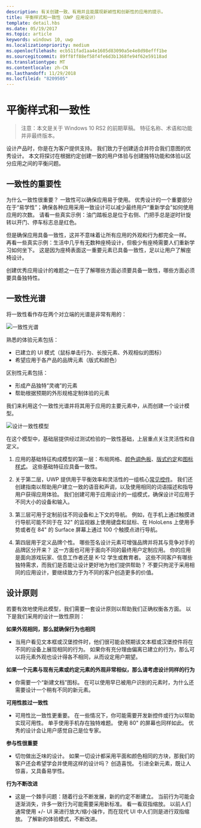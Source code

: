 ```yaml
---
description: 有关创建一致、有用并且能展现新颖性和创新性的应用的提示。
title: 平衡样式和一致性（UWP 应用设计）
template: detail.hbs
ms.date: 05/19/2017
ms.topic: article
keywords: windows 10, uwp
ms.localizationpriority: medium
ms.openlocfilehash: ecb511fad1aa4e1605d83090a5e4e8d98efff1be
ms.sourcegitcommit: 89ff8ff88ef58f4fe6d3b1368fe94f62e59118ad
ms.translationtype: MT
ms.contentlocale: zh-CN
ms.lasthandoff: 11/29/2018
ms.locfileid: "8209505"
---
```

# <a name="balancing-style-and-consistency"></a>平衡样式和一致性

 

> 注意：本文是关于 Windows 10 RS2 的前期草稿。 特征名称、术语和功能并非最终版本。

设计产品时，你是在为客户提供支持。 我们致力于创建适合并符合我们意图的优秀设计。 本文将探讨在根据约定创建一致的用户体验与创建独特功能和体验以区分应用之间的平衡问题。 

 
## <a name="the-importance-of-consistency"></a>一致性的重要性
为什么一致性很重要？ 一致性可以确保应用易于使用。 优秀设计的一个重要部分在于“易学性”；确保各种应用采用一致设计可以减少最终用户“重新学会”如何使用应用的次数。 请看一些真实示例：油门踏板总是位于右侧、门把手总是逆时针旋转以开门、停车标志总是红色。 

但是确保应用具备一致性，这并不意味着让所有应用的外观和行为都完全一样。 再看一些真实示例：生活中几乎有无数种座椅设计，但极少有座椅需要人们重新学习如何坐下。 这是因为座椅表面这一重要元素已具备一致性，足以让用户了解座椅设计。 

创建优秀应用设计的难题之一在于了解哪些方面必须要具备一致性，哪些方面必须要具备独特性。 

## <a name="the-consistency-spectrum"></a>一致性光谱
 将一致性看作存在两个对立端的光谱是非常有用的：


![一致性光谱](images/consistency/consistency-spectrum.png)

熟悉的体验元素包括：
-   已建立的 UI 模式（鼠标单击行为、长按元素、外观相似的图标）
-   希望应用于各产品的品牌元素（版式和颜色）

区别性元素包括：
-   形成产品独特“灵魂”的元素
-   帮助根据预期的外形规格定制体验的元素

我们来利用这个一致性光谱并将其用于应用的主要元素中，从而创建一个设计模型。 

![设计一致性模型](images/consistency/design-consistency-model.png)

在这个模型中，基础层提供经过测试检验的一致性基础，上层重点关注灵活性和自定义。  

1. 应用的基础特征构成模型的第一层：布局网格、[颜色调色板](color.md)、[版式约定](typography.md)和[图标样式](icons.md)。 这些基础特征应具备一致性。 

2. 关于第二层，UWP 提供用于平衡效率和灵活性的一组核心[常见控件](../controls-and-patterns/index.md)。 我们还创建指南以帮助用户建立一致的语音和声调，以及使用相同的词语描述和指导用户获得应用体验。 我们创建可用于应用设计的一组模式，确保设计可应用于不同大小的设备和输入。 
3. 第三层可用于定制前往不同设备和上下文的导航。 例如，在手机上通过触摸进行导航可能不同于在 32" 的监视器上使用键盘和鼠标、在 HoloLens 上使用手势或者在 84" 的 Surface 屏幕上通过 100 个触摸点进行导航。
4. 第四层用于定义品牌个性。 哪些签名设计元素可增强品牌并将其与竞争对手的品牌区分开来？ 这一方面也可用于面向不同的最终用户定制应用。 你的应用是面向游戏玩家、信息工作者还是 K-12 学生或教育者。 这些不同客户有哪些独特需求，而我们是否能让设计更好地为他们提供帮助？ 不要只拘泥于采用相同的应用设计，要继续致力于为不同的客户创造更多的价值。  


## <a name="design-principles"></a>设计原则
若要有效地使用此模型，我们需要一套设计原则以帮助我们正确权衡各方面。 以下是我们采用的设计一致性原则：

**如果外观相同，那么就确保行为也相同**
-   当用户看见文本框或汉堡控件时，他们很可能会预期该文本框或汉堡控件将在不同的设备上展现相同的行为。 如果你有充分理由偏离已建立的行为，那么可以将元素外观也设计得各不相同，从而设定用户期望。

**如果一个元素与现有元素或约定元素的外观非常相似，那么请考虑设计同样的行为**
-   你需要一个“新建文档”图标。 在可以使用早已被用户识别的元素时，为什么还需要设计一个稍有不同的新元素。

**可用性胜过一致性**
-   可用性比一致性更重要。 在一些情况下，你可能需要开发新控件或行为以帮助实现可用性。 单手使用手机存在独特难题。 使用 80" 的屏幕也同样如此。 优秀的设计会让用户感觉自己是位专家。 

**参与性很重要**
-   切勿做出乏味的设计。 如果一切设计都采用平面和颜色相同的方块，那我们的客户还会希望学会并使用这样的设计吗？ 创造喜悦。 引进全新元素，既让人惊喜，又具备易学性。 

**行为不断改进**
-   这是一个棘手问题：随着行业不断发展，新的约定不断建立。 当前行为可能会逐渐消失，许多一致行为可能需要采用新标准。 看一看双指缩放。 以前人们通常使用 +/- UI 来进行放大/缩小操作，而在现代 UI 中人们则是进行双指缩放。 了解新的体验模式，不断改进。 
